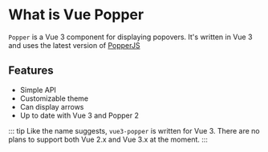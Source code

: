 # What is Vue Popper

`Popper` is a Vue 3 component for displaying popovers. It's written in Vue 3 and uses the latest version of [PopperJS](https://popper.js.org/)

## Features

- Simple API
- Customizable theme
- Can display arrows
- Up to date with Vue 3 and Popper 2

::: tip
Like the name suggests, `vue3-popper` is written for Vue 3. There are no plans to support both Vue 2.x and Vue 3.x at the moment.
:::
